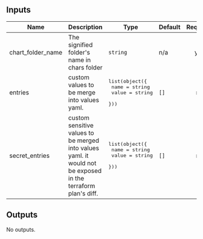 

<!-- BEGINNING OF PRE-COMMIT-TERRAFORM DOCS HOOK -->
## Inputs

| Name | Description | Type | Default | Required |
|------|-------------|------|---------|:--------:|
| chart\_folder\_name | The signified folder's name in chars folder | `string` | n/a | yes |
| entries | custom values to be merge into values yaml. | <pre>list(object({<br>    name  = string<br>    value = string<br>  }))</pre> | `[]` | no |
| secret\_entries | custom sensitive values to be merged into values yaml. it would not be exposed in the terraform plan's diff. | <pre>list(object({<br>    name  = string<br>    value = string<br>  }))</pre> | `[]` | no |

## Outputs

No outputs.

<!-- END OF PRE-COMMIT-TERRAFORM DOCS HOOK -->

